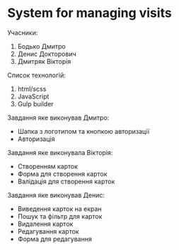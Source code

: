 # System for managing visits

Учасники:

1. Бодько Дмитро
2. Денис Докторович
3. Дмитряк Вікторія

Список технологій:

1. html/scss
2. JavaScript
3. Gulp builder

Завдання яке виконував Дмитро:

- Шапка з логотипом та кнопкою авторизації
- Авторизація

Завдання яке виконувала Вікторія:

- Створенням карток
- Форма для створення карток
- Валідація для створення карток

Завдання яке виконував Денис:

- Виведення карток на екран
- Пошук та фільтр для карток
- Видалення карток
- Редагування карток
- Форма для редагування

